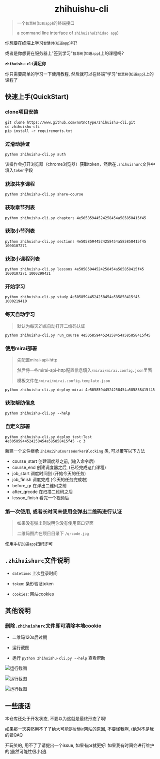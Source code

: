 <h1 align="center">zhihuishu-cli</h1>

> 一个`智慧树`(`知到app`)的终端接口
>
> a command line interface of `zhihuishu`(`zhidao app`)

你想要在终端上学习`智慧树`(`知道app`)吗?

或者是你想要在服务器上"签到学习"`智慧树`(`知道app`)上的课程吗?

**`zhihuishu-cli`满足你**

你只需要简单的学习一下使用教程, 然后就可以在终端"学习"`智慧树`(`知道app`)上的课程了

## 快速上手(QuickStart)

### clone项目安装

```shell
git clone https://www.github.com/notnotype/zhihuishu-cli.git
cd zhihuishu-cli
pip install -r requirements.txt
```

### 过滑动验证

```shell
python zhihuishu-cli.py auth
```

该操作会打开浏览器（chrome浏览器）获取token，然后在`.zhihuishurc`文件中填入`token`字段

### 获取共享课程

```shell
python zhihuishu-cli.py share-course
```

### 获取章节列表

```shell
python zhihuishu-cli.py chapters 4e50585944524258454a585858415f45
```

### 获取小节列表

```shell
python zhihuishu-cli.py sections 4e50585944524258454a585858415f45 1000107271
```

### 获取小课程列表

```shell
python zhihuishu-cli.py lessons 4e50585944524258454a585858415f45 1000107271 1000299421
```

### 开始学习

```shell
python zhihuishu-cli.py study 4e50585944524258454a585858415f45 1000219410
```

### 每天自动学习

> 默认为每天21点自动打开二维码认证

```shell
python zhihuishu-cli.py run_course 4e50585944524258454a585858415f45
```

### 使用mirai部署

> 先配置mirai-api-http
>
> 然后将一些mirai-api-http配置信息填入`/mirai/mirai.config.json`里面
>
> 模板文件在`/mirai/mirai.config.template.json`

```shell
python zhihuishu-cli.py deploy-mirai 4e50585944524258454a585858415f45
``` 

### 获取帮助信息

```shell
python zhihuishu-cli.py --help
```

### 自定义部署

```shell
python zhihuishu-cli.py deploy test:Test 4e50585944524258454a585858415f45 -c 3
```

新建一个文件继承 `ZhiHuiShuCourseWorkerBlocking` 类, 可以覆写以下方法

- course_start 创建调度器之前, (输入命令后)
- course_end 创建调度器之后, (已经完成这门课程)
- job_start 调度时间到 (开始今天的任务)
- job_finish 调度完成 (今天的任务完成啦)
- before_qr 在弹出二维码之前
- after_qrcode 在扫描二维码之后
- lesson_finish 看完一个视频后

### 第一次使用, 或者长时间未使用会弹出二维码进行认证

> 如果没有弹出则说明你没有使用窗口界面
>
> 二维码图片在项目目录下 `/qrcode.jpg`

使用手机`知道app`扫码即可

## `.zhihuishurc`文件说明

- `datetime`: 上次登录时间

- `token`: 条形验证token

- `cookies`: 网站cookies

## 其他说明

### 删除`.zhihuishurc`文件即可清除本地cookie

- 二维码120s后过期

- 运行截图

- 运行 `python zhihuishu-cli.py --help` 查看帮助

![运行截图](./images/chapter.png)

![运行截图](./images/start_study.png)

![运行截图](./images/img.png)

## 一些废话

本仓库还处于开发状态, 不要以为这就是最终形态了啊!

如果那一天突然用不了了绝大可能是`智慧树`网站的原因, 不要怪我啊, (绝对不是我的错QAQ

开玩笑的, 用不了了请提出一个issue, 如果有pr就更好! 如果我有时间会进行维护的(虽然可能性很小(逃

